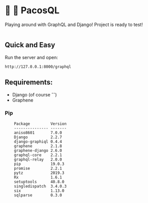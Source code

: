 # :diamond_shape_with_a_dot_inside: :snake: PacosQL

Playing around with GraphQL and Django!
Project is ready to test!

<img src="https://i.giphy.com/media/l2Je1Yvi3YbdhyWkw/source.gif" alt="">


## Quick and Easy

Run the server and open:

    http://127.0.0.1:8000/graphql

## Requirements:

-   Django (of course ˆˆ)
-   Graphene
       
### Pip
        
        Package         Version
        --------------- -------
        aniso8601       7.0.0  
        Django          2.2.7  
        django-graphiql 0.4.4  
        graphene        2.1.8  
        graphene-django 2.6.0  
        graphql-core    2.2.1  
        graphql-relay   2.0.0  
        pip             19.0.3 
        promise         2.2.1  
        pytz            2019.3 
        Rx              1.6.1  
        setuptools      40.8.0 
        singledispatch  3.4.0.3
        six             1.13.0 
        sqlparse        0.3.0  



